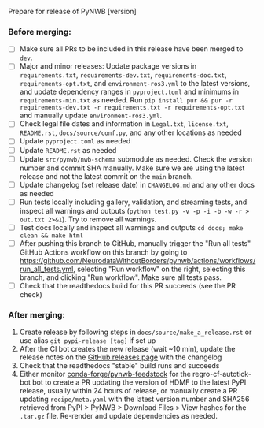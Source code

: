 Prepare for release of PyNWB [version]

### Before merging:
- [ ] Make sure all PRs to be included in this release have been merged to `dev`.
- [ ] Major and minor releases: Update package versions in `requirements.txt`, `requirements-dev.txt`,
  `requirements-doc.txt`, `requirements-opt.txt`, and `environment-ros3.yml` to the latest versions,
  and update dependency ranges in `pyproject.toml` and minimums in `requirements-min.txt` as needed.
  Run `pip install pur && pur -r requirements-dev.txt -r requirements.txt -r requirements-opt.txt`
  and manually update `environment-ros3.yml`.
- [ ] Check legal file dates and information in `Legal.txt`, `license.txt`, `README.rst`, `docs/source/conf.py`,
  and any other locations as needed
- [ ] Update `pyproject.toml` as needed
- [ ] Update `README.rst` as needed
- [ ] Update `src/pynwb/nwb-schema` submodule as needed. Check the version number and commit SHA
  manually. Make sure we are using the latest release and not the latest commit on the `main` branch.
- [ ] Update changelog (set release date) in `CHANGELOG.md` and any other docs as needed
- [ ] Run tests locally including gallery, validation, and streaming tests, and inspect all warnings and outputs
  (`python test.py -v -p -i -b -w -r > out.txt 2>&1`). Try to remove all warnings.
- [ ] Test docs locally and inspect all warnings and outputs `cd docs; make clean && make html`
- [ ] After pushing this branch to GitHub, manually trigger the "Run all tests" GitHub Actions workflow on this
  branch by going to https://github.com/NeurodataWithoutBorders/pynwb/actions/workflows/run_all_tests.yml, selecting
  "Run workflow" on the right, selecting this branch, and clicking "Run workflow". Make sure all tests pass.
- [ ] Check that the readthedocs build for this PR succeeds (see the PR check)

### After merging:
1. Create release by following steps in `docs/source/make_a_release.rst` or use alias `git pypi-release [tag]` if set up
2. After the CI bot creates the new release (wait ~10 min), update the release notes on the
   [GitHub releases page](https://github.com/NeurodataWithoutBorders/pynwb/releases) with the changelog
3. Check that the readthedocs "stable" build runs and succeeds
4. Either monitor [conda-forge/pynwb-feedstock](https://github.com/conda-forge/pynwb-feedstock) for the
   regro-cf-autotick-bot bot to create a PR updating the version of HDMF to the latest PyPI release, usually within
   24 hours of release, or manually create a PR updating `recipe/meta.yaml` with the latest version number
   and SHA256 retrieved from PyPI > PyNWB > Download Files > View hashes for the `.tar.gz` file. Re-render and update
   dependencies as needed.
